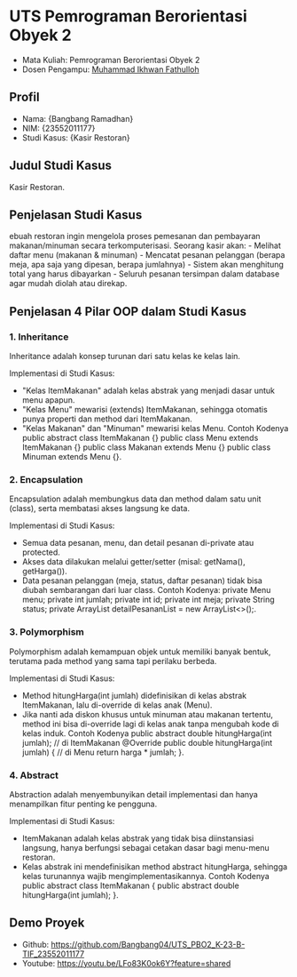 # UTS Pemrograman Berorientasi Obyek 2
<ul>
  <li>Mata Kuliah: Pemrograman Berorientasi Obyek 2</li>
  <li>Dosen Pengampu: <a href="https://github.com/Muhammad-Ikhwan-Fathulloh">Muhammad Ikhwan Fathulloh</a></li>
</ul>

## Profil
<ul>
  <li>Nama: {Bangbang Ramadhan}</li>
  <li>NIM: {23552011177}</li>
  <li>Studi Kasus: {Kasir Restoran}</li>
</ul>

## Judul Studi Kasus
<p>Kasir Restoran.</p>

## Penjelasan Studi Kasus
<p>ebuah restoran ingin mengelola proses pemesanan dan pembayaran makanan/minuman secara terkomputerisasi. Seorang kasir akan:
- Melihat daftar menu (makanan & minuman)
- Mencatat pesanan pelanggan (berapa meja, apa saja yang dipesan, berapa jumlahnya)
- Sistem akan menghitung total yang harus dibayarkan
- Seluruh pesanan tersimpan dalam database agar mudah diolah atau direkap.</p>

## Penjelasan 4 Pilar OOP dalam Studi Kasus

### 1. Inheritance
<p>Inheritance adalah konsep turunan dari satu kelas ke kelas lain.

Implementasi di Studi Kasus:
- "Kelas ItemMakanan" adalah kelas abstrak yang menjadi dasar untuk menu apapun.
- "Kelas Menu" mewarisi (extends) ItemMakanan, sehingga otomatis punya properti dan method dari ItemMakanan.
- "Kelas Makanan" dan "Minuman" mewarisi kelas Menu.
  Contoh Kodenya 
public abstract class ItemMakanan {}
public class Menu extends ItemMakanan {}
public class Makanan extends Menu {}
public class Minuman extends Menu {}.</p>

### 2. Encapsulation
<p>Encapsulation adalah membungkus data dan method dalam satu unit (class), serta membatasi akses langsung ke data.

Implementasi di Studi Kasus:
- Semua data pesanan, menu, dan detail pesanan di-private atau protected.
- Akses data dilakukan melalui getter/setter (misal: getNama(), getHarga()).
- Data pesanan pelanggan (meja, status, daftar pesanan) tidak bisa diubah sembarangan dari luar class.
  Contoh Kodenya:
  private Menu menu;
  private int jumlah;
  private int id;
  private int meja;
  private String status;
  private ArrayList<DetailPesanan> detailPesananList = new ArrayList<>();.</p>

### 3. Polymorphism
<p>Polymorphism adalah kemampuan objek untuk memiliki banyak bentuk, terutama pada method yang sama tapi perilaku berbeda.

Implementasi di Studi Kasus:
- Method hitungHarga(int jumlah) didefinisikan di kelas abstrak ItemMakanan, lalu di-override di kelas anak (Menu).
- Jika nanti ada diskon khusus untuk minuman atau makanan tertentu, method ini bisa di-override lagi di kelas anak tanpa mengubah kode di kelas induk.
  Contoh Kodenya
  public abstract double hitungHarga(int jumlah); // di ItemMakanan
@Override
public double hitungHarga(int jumlah) { // di Menu
    return harga * jumlah;
}.</p>

### 4. Abstract
<p>Abstraction adalah menyembunyikan detail implementasi dan hanya menampilkan fitur penting ke pengguna.

Implementasi di Studi Kasus:
- ItemMakanan adalah kelas abstrak yang tidak bisa diinstansiasi langsung, hanya berfungsi sebagai cetakan dasar bagi menu-menu restoran.
- Kelas abstrak ini mendefinisikan method abstract hitungHarga, sehingga kelas turunannya wajib mengimplementasikannya.
Contoh Kodenya
public abstract class ItemMakanan {
    public abstract double hitungHarga(int jumlah);
}.</p>

## Demo Proyek
<ul>
  <li>Github: <a href="">https://github.com/Bangbang04/UTS_PBO2_K-23-B-TIF_23552011177</a></li>
  <li>Youtube: <a href="">https://youtu.be/LFo83K0ok6Y?feature=shared</a></li>
</ul>
